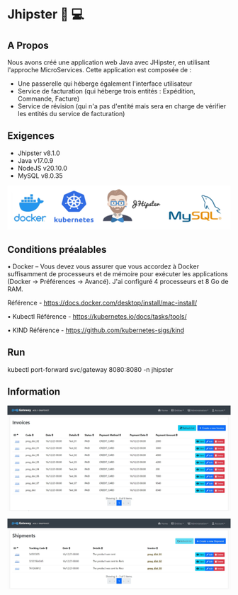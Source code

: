 # Jhipster  :iphone: :computer:

## A Propos

Nous avons créé une application web Java avec JHipster, en utilisant l'approche MicroServices. Cette application est composée de :

- Une passerelle qui héberge également l'interface utilisateur
- Service de facturation (qui héberge trois entités : Expédition, Commande, Facture)
- Service de révision (qui n'a pas d'entité mais sera en charge de vérifier les entités du service de facturation)

## Exigences

* Jhipster v8.1.0
* Java v17.0.9
* NodeJS v20.10.0
* MySQL v8.0.35

![alt text](./image.jpg ) 

## Conditions préalables

• Docker – Vous devez vous assurer que vous accordez à Docker suffisamment de processeurs et de mémoire pour exécuter les applications (Docker -> Préférences -> Avancé). J'ai configuré 4 processeurs et 8 Go de RAM.

Référence - https://docs.docker.com/desktop/install/mac-install/

• Kubectl
Référence - https://kubernetes.io/docs/tasks/tools/

•	KIND
Référence - https://github.com/kubernetes-sigs/kind

## Run

kubectl port-forward svc/gateway 8080:8080 -n jhipster

## Information

![alt text](./titre3.jpg)

![alt text](./titre4.jpg)







